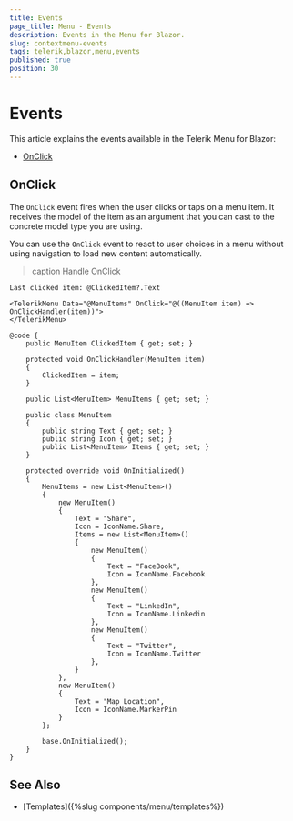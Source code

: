 ```yaml
---
title: Events
page_title: Menu - Events
description: Events in the Menu for Blazor.
slug: contextmenu-events
tags: telerik,blazor,menu,events
published: true
position: 30
---
```


# Events

This article explains the events available in the Telerik Menu for Blazor:

* [OnClick](#onclick)

## OnClick

The `OnClick` event fires when the user clicks or taps on a menu item. It receives the model of the item as an argument that you can cast to the concrete model type you are using.

You can use the `OnClick` event to react to user choices in a menu without using navigation to load new content automatically.

>caption Handle OnClick

````CSHTML
Last clicked item: @ClickedItem?.Text

<TelerikMenu Data="@MenuItems" OnClick="@((MenuItem item) => OnClickHandler(item))">
</TelerikMenu>

@code {
    public MenuItem ClickedItem { get; set; }

    protected void OnClickHandler(MenuItem item)
    {
        ClickedItem = item;
    }

    public List<MenuItem> MenuItems { get; set; }

    public class MenuItem
    {
        public string Text { get; set; }
        public string Icon { get; set; }
        public List<MenuItem> Items { get; set; }
    }

    protected override void OnInitialized()
    {
        MenuItems = new List<MenuItem>()
        {
            new MenuItem()
            {
                Text = "Share",
                Icon = IconName.Share,
                Items = new List<MenuItem>()
                {
                    new MenuItem()
                    {
                        Text = "FaceBook",
                        Icon = IconName.Facebook
                    },
                    new MenuItem()
                    {
                        Text = "LinkedIn",
                        Icon = IconName.Linkedin
                    },
                    new MenuItem()
                    {
                        Text = "Twitter",
                        Icon = IconName.Twitter
                    },
                }
            },
            new MenuItem()
            {
                Text = "Map Location",
                Icon = IconName.MarkerPin
            }
        };

        base.OnInitialized();
    }
}
````


## See Also

* [Templates]({%slug components/menu/templates%})
